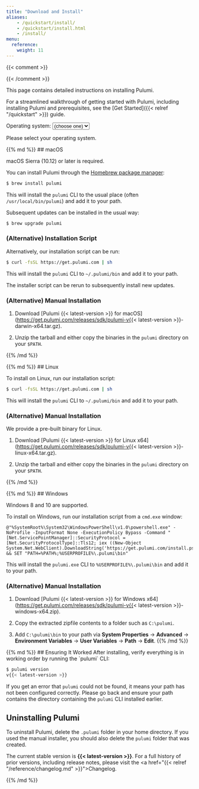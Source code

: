 ```yaml
---
title: "Download and Install"
aliases:
    - /quickstart/install/
    - /quickstart/install.html
    - /install/
menu:
  reference:
    weight: 11
---
```


{{< comment >}}
<!--
NOTE: To update this page with a new binary release, do the following:
- Update `static/latest-version`
- Update `content/reference/changelog.md`
-->
{{< /comment >}}

This page contains detailed instructions on installing Pulumi.

For a streamlined walkthrough of getting started with Pulumi, including installing Pulumi and prerequisites, see the [Get Started]({{< relref "/quickstart" >}}) guide.

<script>
    var oses = [ "unknown", "linux", "macos", "windows" ];

    function showInstall(os) {
        // Show the div and select it in the dropdown.
        var e = document.getElementById(os + "_installation");
        if (e) {
            e.style.display = "block";
            var s = document.getElementById("os");
            if (s) {
                for (var i = 0; i < s.options.length; i++) {
                    if (s.options[i].value === os) {
                        s.selectedIndex = i;
                        break;
                     }
                }
            }

            // If this is a real installation step, show the post-install markup too.
            var post = document.getElementById("installation_post");
            if (post) {
                post.style.display = os === oses[0] ? "none" : "block";
            }
        }
    }

    function hideInstall(os) {
        // Hide the installation div for this OS.
        var e = document.getElementById(os + "_installation");
        if (e) e.style.display = "none";
    }

    function selectOs(os) {
        // Select this OS by showing its div and selecting it in the dropdown.
        var found;
        for (var i = 0; i < oses.length; i++) {
            if (os === oses[i]) {
                showInstall(oses[i]);
                found = true;
            } else {
                hideInstall(oses[i]);
            }
        }
        if (!found) {
            showInstall(oses[0]);
        }
    }

    function selectCurrentOs(os) {
        var e = document.getElementById("os");
        if (e) {
            selectOs(e.value);
        }
    }
</script>

<label for="os">Operating system:</label>
<select id="os" onchange="selectCurrentOs()">
    <option value="unknown">(choose one)</option>
    <option value="linux">Linux</option>
    <option value="macos">macOS</option>
    <option value="windows">Windows</option>
</select>

<div id="unknown_installation">
    <p>Please select your operating system.</p>
</div>

<div id="macos_installation">
{{% md %}}
## macOS

macOS Sierra (10.12) or later is required.

You can install Pulumi through the [Homebrew package manager](https://brew.sh/):

```bash
$ brew install pulumi
```

This will install the `pulumi` CLI to the usual place (often `/usr/local/bin/pulumi`) and add it to your path.

Subsequent updates can be installed in the usual way:

```bash
$ brew upgrade pulumi
```

### (Alternative) Installation Script

Alternatively, our installation script can be run:

```bash
$ curl -fsSL https://get.pulumi.com | sh
```

This will install the `pulumi` CLI to `~/.pulumi/bin` and add it to your path.

The installer script can be rerun to subsequently install new updates.

### (Alternative) Manual Installation

1. Download [Pulumi {{< latest-version >}} for macOS](https://get.pulumi.com/releases/sdk/pulumi-v{{< latest-version >}}-darwin-x64.tar.gz).

2. Unzip the tarball and either copy the binaries in the `pulumi` directory on your `$PATH`.

{{% /md %}}
</div>

<div id="linux_installation">
{{% md %}}
## Linux

To install on Linux, run our installation script:

```bash
$ curl -fsSL https://get.pulumi.com | sh
```

This will install the `pulumi` CLI to `~/.pulumi/bin` and add it to your path.

### (Alternative) Manual Installation

We provide a pre-built binary for Linux.

1. Download [Pulumi {{< latest-version >}} for Linux x64](https://get.pulumi.com/releases/sdk/pulumi-v{{< latest-version >}}-linux-x64.tar.gz).

2. Unzip the tarball and either copy the binaries in the `pulumi` directory on your `$PATH`.

{{% /md %}}
</div>

<div id="windows_installation">
{{% md %}}
## Windows

Windows 8 and 10 are supported.

To install on Windows, run our installation script from a `cmd.exe` window:

```batch
@"%SystemRoot%\System32\WindowsPowerShell\v1.0\powershell.exe" -NoProfile -InputFormat None -ExecutionPolicy Bypass -Command "[Net.ServicePointManager]::SecurityProtocol = [Net.SecurityProtocolType]::Tls12; iex ((New-Object System.Net.WebClient).DownloadString('https://get.pulumi.com/install.ps1'))" && SET "PATH=%PATH%;%USERPROFILE%\.pulumi\bin"
```

This will install the `pulumi.exe` CLI to `%USERPROFILE%\.pulumi\bin` and add it to your path.

### (Alternative) Manual Installation

1. Download [Pulumi {{< latest-version >}} for Windows x64](https://get.pulumi.com/releases/sdk/pulumi-v{{< latest-version >}}-windows-x64.zip).

2. Copy the extracted zipfile contents to a folder such as `C:\pulumi`.

3. Add `C:\pulumi\bin` to your path via **System Properties** -> **Advanced** -> **Environment Variables** -> **User Variables** -> **Path** -> **Edit**.
{{% /md %}}
</div>

<script>
    if (navigator.appVersion.indexOf("Win") !== -1) {
        selectOs("windows");
    } else if (navigator.appVersion.indexOf("Mac") !== -1) {
        selectOs("macos");
    } else if (navigator.appVersion.indexOf("Linux") !== -1) {
        selectOs("linux");
    } else {
        selectOs("unknown");
    }
</script>

<div id="installation_post">
{{% md %}}
## Ensuring It Worked
After installing, verify everything is in working order by running the `pulumi` CLI:

```bash
$ pulumi version
v{{< latest-version >}}
```

If you get an error that `pulumi` could not be found, it means your path has not been configured correctly. Please go
back and ensure your path contains the directory containing the `pulumi` CLI installed earlier.

## Uninstalling Pulumi

To uninstall Pulumi, delete the `.pulumi` folder in your home directory. If you used the manual installer, you should
also delete the `pulumi` folder that was created.

The current stable version is **{{< latest-version >}}**. For a full history of prior versions, including
release notes, please visit the <a href="{{< relref "/reference/changelog.md" >}}">Changelog</a>.

{{% /md %}}
</div>
